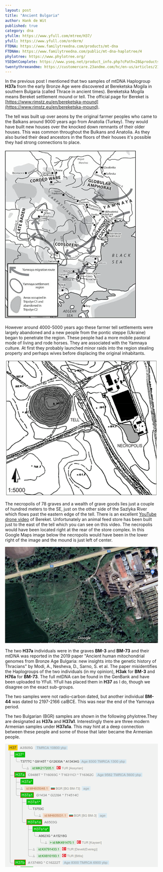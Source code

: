 ```yaml
---
layout: post
title: "Ancient Bulgaria"
author: Hank de Wit
published: true
category: dna
yfullm: https://www.yfull.com/mtree/H37/
yfull: https://www.yfull.com/orderm/
FTDNA: https://www.familytreedna.com/products/mt-dna
FTDNAm: https://www.familytreedna.com/public/mt-dna-haplotree/H
phylotree: https://www.phylotree.org/
YSEQmtComplete: https://www.yseq.net/product_info.php?cPath=28&products_id=38291&osCsid=46f722a4ee1facc677c4c4839f0131bb
twentythreeandme: https://customercare.23andme.com/hc/en-us/articles/212880257-Maternal-Haplogroups-mtDNA
---
```


In the previous post I mentioned that two samples of mtDNA Haplogroup **H37a** from the early Bronze Age were discovered at Bereketska Mogila in southern Bulgaria (called Thrace in ancient times). Bereketska Mogila means Bereket settlement mound or tell. The official page for Bereket is [https://www.rimstz.eu/en/bereketska-mound](https://www.rimstz.eu/en/bereketska-mound).


The tell was built up over aeons by the original farmer peoples who came to the Balkans around 9000 years ago from Anatolia (Turkey). They would have built new houses over the knocked down remnants of their older houses. This was common throughout the Bulkans and Anatolia. As they also buried their dead ancestors in the floors of their houses it's possible they had strong connections to place. 

![Yamnaya Movements](/mtdna/assets/img/yamnaya_movements.png)

However around 4000-5000 years ago these farmer tell settlements were largely abandoned and a new people from the pontic steppe (Ukraine) began to penetrate the region. These people had a more mobile pastoral mode of living and rode horses. They are associated with the Yamnaya culture. At first they probably launched minor raids into the region stealing property and perhaps wives before displacing the original inhabitants. 

![Map of Bereketska Mogila](/mtdna/assets/img/tell_map.png)

The necropolis of 78 graves and a wealth of grave goods lies just a couple of hundred meters to the SE, just on the other side of the Sazlyka River which flows past the eastern edge of the tell. There is an excellent [YouTube drone video](https://www.youtube.com/watch?v=QSd38mO4_KE) of Bereket. Unfortunately an animal feed store has been built just to the east of the tell which you can see on this video. The necropolis would have been located right at the rear of the store complex. In this Google Maps image below the necropolis would have been in the lower right of the image and the mound is just left of center.

![Bereketska Mogila Google Maps](/mtdna/assets/img/bereketska_google_map.png)

The two **H37a** individuals were in the graves **BM-3** and **BM-73** and their mtDNA was reported in the 2019 paper "Ancient human mitochondrial genomes from Bronze Age Bulgaria: new insights into the genetic history of Thracians" by Modi, A., Nesheva, D., Sarno, S. et al. The paper misidentifies the Haplogroups of the two individuals (in my opinion), **H3ak** for **BM-3** and **H76a** for **BM-73**. The full mtDNA can be found in the GenBank and have been uploaded to YFull. YFull has placed them in **H37** as I do, though we disagree on the exact sub-groups. 

The two samples were not radio-carbon dated, but another individual **BM-44** was dated to 2197-2166 calBCE. This was near the end of the Yamnaya period.

The two Bulgarian (BGR) samples are shown in the following phylotree.They are designated as **H37a** and **H37a1**. Interestingly there are three modern Armenian samples under **H37a1a**. This may hint at a deep connection between these people and some of those that later became the Armenian people.

![Yfull Mtree](/mtdna/assets/img/yfull_mtree.png)
